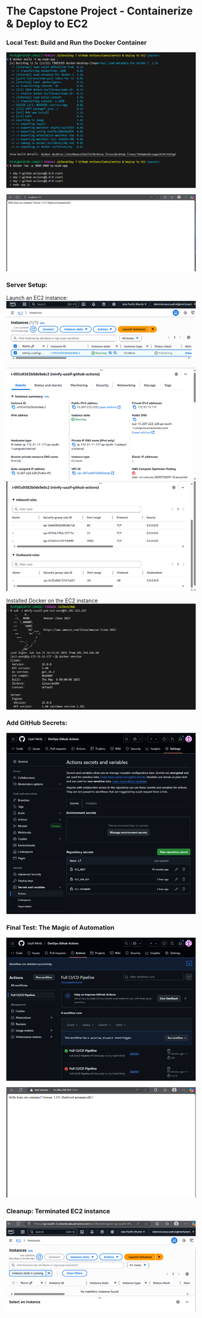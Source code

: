 # The Capstone Project - Containerize & Deploy to EC2


### Local Test: Build and Run the Docker Container
![alt text](image-2.png)

![alt text](image.png)


### Server Setup:

Launch an EC2 instance:
![alt text](image-3.png)
![alt text](image-4.png)

Installed Docker on the EC2 instance
![alt text](image-5.png)


### Add GitHub Secrets:
![alt text](image-6.png)


### Final Test: The Magic of Automation
![alt text](image-7.png)

![alt text](image-1.png)


### Cleanup: Terminated EC2 instance
![alt text](image-8.png)